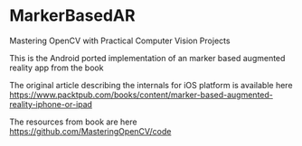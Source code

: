 # MarkerBasedAR

Mastering OpenCV with Practical Computer Vision Projects 

This is the Android ported implementation of an marker based augmented reality app from the book

The original article describing the internals for iOS platform is available here
https://www.packtpub.com/books/content/marker-based-augmented-reality-iphone-or-ipad

The resources from book are here
https://github.com/MasteringOpenCV/code




